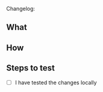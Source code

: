 Changelog: <!-- One liner description that will show on release PR -->

<!-- 
  Link to JIRA ticket / Slack conversation or screenshot 
  [XXX]: https://snapshiftapp.atlassian.net/browse/SHIFT-XXX
-->

## What 

<!-- What is this PR doing? -->

## How

<!-- How are you fixing the problem. -->

## Steps to test

<!-- How can the reviewer test the changes. -->

- [ ] I have tested the changes locally

